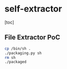 # self-extractor

[toc]

## File Extractor PoC

```bash
cp /bin/sh . 
./packaging.py sh 
rm sh
./packaged
```
